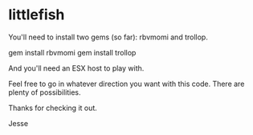 # littlefish

You'll need to install two gems (so far): rbvmomi and trollop.

gem install rbvmomi
gem install trollop

And you'll need an ESX host to play with.

Feel free to go in whatever direction you want with this code. There are plenty of possibilities. 

Thanks for checking it out.

Jesse
